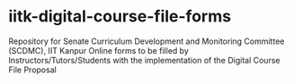 # iitk-digital-course-file-forms

Repository for Senate Curriculum Development and Monitoring Committee (SCDMC), IIT Kanpur
Online forms to be filled by Instructors/Tutors/Students with the implementation of the Digital Course File Proposal
